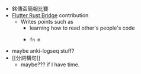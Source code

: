 - 銘傳盃簡報比賽
- [Flutter Rust Bridge](https://github.com/fzyzcjy/flutter_rust_bridge/pull/1325) contribution
	- Writes points such as
		- learning how to read other's people's code
		- ```
		  fn m
		  ```
- maybe anki-logseq stuff?
- [[分詞構句]]
	- maybe??? if I have time.